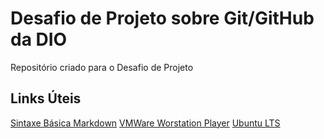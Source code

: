 # Desafio de Projeto sobre Git/GitHub da DIO
Repositório criado para o Desafio de Projeto

## Links Úteis
[Sintaxe Básica Markdown](https://www.markdownguide.org/basic-syntax/)
[VMWare Worstation Player](https://customerconnect.vmware.com/en/downloads/details?downloadGroup=PLAYER-1557&productId=800&rPId=55787)
[Ubuntu LTS](https://ubuntu.com/download/desktop)